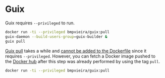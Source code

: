 # Guix

Guix requires ```--privileged``` to run.

```bash
docker run -ti --privileged bmpvieira/guix:pull
guix-daemon --build-users-group=guix-builder &
guix pull
```

[Guix pull](https://www.gnu.org/software/guix/manual/html_node/Invoking-guix-pull.html) takes a while and [cannot be added to the Dockerfile](https://github.com/docker/docker/issues/1916) since it requires ```--privileged```. However, you can fetch a Docker image pushed to the [Docker hub](https://hub.docker.com/r/bmpvieira/guix/tags/) after this step was already performed by using the tag ```pull```.

```bash
docker run -ti --privileged bmpvieira/guix:pull
```
